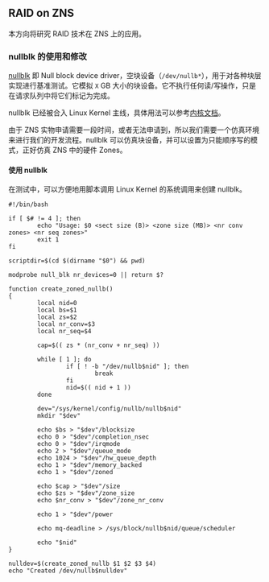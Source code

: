 ## RAID on ZNS

本方向将研究 RAID 技术在 ZNS 上的应用。

### nullblk 的使用和修改

[nullblk](https://www.kernel.org/doc/html/latest/block/null_blk.html) 即 Null block device driver，空块设备（`/dev/nullb*`），用于对各种块层实现进行基准测试。它模拟 `X` GB 大小的块设备。它不执行任何读/写操作，只是在请求队列中将它们标记为完成。

nullblk 已经被合入 Linux Kernel 主线，具体用法可以参考[内核文档](https://www.kernel.org/doc/html/latest/block/null_blk.html)。

由于 ZNS 实物申请需要一段时间，或者无法申请到，所以我们需要一个仿真环境来进行我们的开发流程。nullblk 可以仿真块设备，并可以设置为只能顺序写的模式，正好仿真 ZNS 中的硬件 Zones。

#### 使用 nullblk

在测试中，可以方便地用脚本调用 Linux Kernel 的系统调用来创建 nullblk。

```shell
#!/bin/bash

if [ $# != 4 ]; then
        echo "Usage: $0 <sect size (B)> <zone size (MB)> <nr conv zones> <nr seq zones>"
        exit 1
fi

scriptdir=$(cd $(dirname "$0") && pwd)

modprobe null_blk nr_devices=0 || return $?

function create_zoned_nullb()
{
        local nid=0
        local bs=$1
        local zs=$2
        local nr_conv=$3
        local nr_seq=$4

        cap=$(( zs * (nr_conv + nr_seq) ))

        while [ 1 ]; do
                if [ ! -b "/dev/nullb$nid" ]; then
                        break
                fi
                nid=$(( nid + 1 ))
        done

        dev="/sys/kernel/config/nullb/nullb$nid"
        mkdir "$dev"

        echo $bs > "$dev"/blocksize
        echo 0 > "$dev"/completion_nsec
        echo 0 > "$dev"/irqmode
        echo 2 > "$dev"/queue_mode
        echo 1024 > "$dev"/hw_queue_depth
        echo 1 > "$dev"/memory_backed
        echo 1 > "$dev"/zoned

        echo $cap > "$dev"/size
        echo $zs > "$dev"/zone_size
        echo $nr_conv > "$dev"/zone_nr_conv

        echo 1 > "$dev"/power

        echo mq-deadline > /sys/block/nullb$nid/queue/scheduler

        echo "$nid"
}

nulldev=$(create_zoned_nullb $1 $2 $3 $4)
echo "Created /dev/nullb$nulldev"
```


